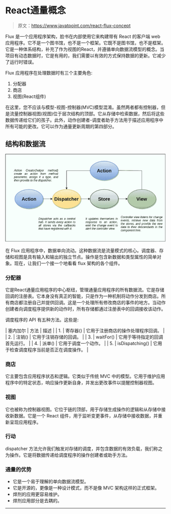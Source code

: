 # React通量概念

> 原文：<https://www.javatpoint.com/react-flux-concept>

Flux 是一个应用程序架构，脸书在内部使用它来构建带有 React 的客户端 web 应用程序。它不是一个图书馆，也不是一个框架。它既不是图书馆，也不是框架。它是一种体系结构，补充了作为视图的React，并遵循单向数据流模型的概念。当项目有动态数据时，它是有用的，我们需要以有效的方式保持数据的更新。它减少了运行时错误。

Flux 应用程序在处理数据时有三个主要角色:

1.  分配器
2.  商店
3.  视图(React组件)

在这里，您不应该与模型-视图-控制器(MVC)模型混淆。虽然两者都有控制器，但是流量控制器视图(视图)位于层次结构的顶部。它从存储中检索数据，然后将这些数据传递给它们的孩子。此外，动作创建者-调度者助手方法用于描述应用程序中所有可能的更改。它可以作为通量更新周期的第四部分。

## 结构和数据流

![React Flux Concept](img/86c6ec4247ce17675dbf23eedc3ea6aa.png)

在 Flux 应用程序中，数据单向流动。这种数据流是流量模式的核心。调度器、存储和视图是具有输入和输出的独立节点。操作是包含新数据和类型属性的简单对象。现在，让我们一个接一个地看看 flux 架构的各个组件。

### 分配器

它是React通量应用程序的中心枢纽，管理通量应用程序的所有数据流。它是存储回调的注册表。它本身没有真正的智能，只是作为一种机制将动作分发到商店。所有商店都注册自己并提供回调。这是一个处理所有修改商店的事件的地方。当动作创建者向调度程序提供新的动作时，所有存储都通过注册表中的回调接收该动作。

调度程序的 API 有五种方法。这些是:

| 塞内加尔 | 方法 | 描述 |
| 1. | 寄存器() | 它用于注册商店的操作处理程序回调。 |
| 2. | 注销() | 它用于注销存储的回调。 |
| 3. | waitFor() | 它用于等待指定的回调首先运行。 |
| 4. | 派单() | 它用于调度一个动作。 |
| 5. | isDispatching() | 它用于检查调度程序当前是否正在调度操作。 |

### 商店

它主要包含应用程序状态和逻辑。它类似于传统 MVC 中的模型。它用于维护应用程序中的特定状态，响应操作更新自身，并发出更改事件以提醒控制器视图。

### 视图

它也被称为控制器视图。它位于链的顶部，用于存储生成操作的逻辑和从存储中接收新数据。它是一个 React 组件，用于监听变更事件，从存储中接收数据，并重新呈现应用程序。

### 行动

dispatcher 方法允许我们触发对存储的调度，并包含数据的有效负载，我们称之为操作。它是将数据传递给调度程序的操作创建者或助手方法。

### 通量的优势

*   它是一个易于理解的单向数据流模型。
*   它是开源的，更像是一种设计模式，而不是像 MVC 架构这样的正式框架。
*   焊剂的应用更容易维护。
*   焊剂应用部分是去耦的。

* * *